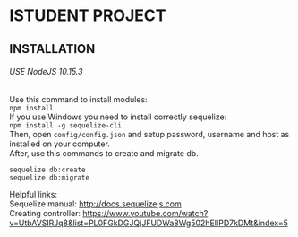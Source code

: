 # ISTUDENT PROJECT
## INSTALLATION
###### USE NodeJS 10.15.3
Use this command to install modules:  
`npm install`  
If you use Windows you need to install correctly sequelize:  
`npm install -g sequelize-cli`  
Then, open `config/config.json` and setup password, username and host as installed on your computer.<br/>
After, use this commands to create and migrate db.  
```
sequelize db:create
sequelize db:migrate
```  
Helpful links:  
Sequelize manual: http://docs.sequelizejs.com  
Creating controller: https://www.youtube.com/watch?v=UtbAVSlRJq8&list=PL0FGkDGJQjJFUDWa8Wg502hEIlPD7kDMt&index=5  
